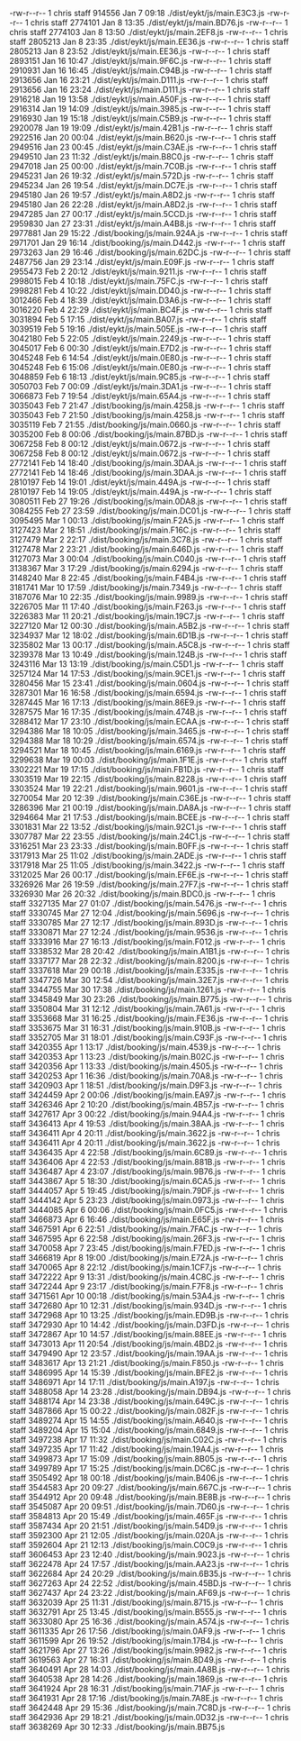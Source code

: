 -rw-r--r--  1 chris  staff  914556 Jan  7 09:18 ./dist/eykt/js/main.E3C3.js
-rw-r--r--  1 chris  staff  2774101 Jan  8 13:35 ./dist/eykt/js/main.BD76.js
-rw-r--r--  1 chris  staff  2774103 Jan  8 13:50 ./dist/eykt/js/main.2EF8.js
-rw-r--r--  1 chris  staff  2805213 Jan  8 23:35 ./dist/eykt/js/main.EE36.js
-rw-r--r--  1 chris  staff  2805213 Jan  8 23:52 ./dist/eykt/js/main.EE36.js
-rw-r--r--  1 chris  staff  2893151 Jan 16 10:47 ./dist/eykt/js/main.9F6C.js
-rw-r--r--  1 chris  staff  2910931 Jan 16 16:45 ./dist/eykt/js/main.C94B.js
-rw-r--r--  1 chris  staff  2913656 Jan 16 23:21 ./dist/eykt/js/main.D111.js
-rw-r--r--  1 chris  staff  2913656 Jan 16 23:24 ./dist/eykt/js/main.D111.js
-rw-r--r--  1 chris  staff  2916218 Jan 19 13:58 ./dist/eykt/js/main.A50F.js
-rw-r--r--  1 chris  staff  2916314 Jan 19 14:09 ./dist/eykt/js/main.3985.js
-rw-r--r-- 1 chris staff 2916930 Jan 19 15:18 ./dist/eykt/js/main.C5B9.js
-rw-r--r-- 1 chris staff 2920078 Jan 19 19:09 ./dist/eykt/js/main.42B1.js
-rw-r--r-- 1 chris staff 2922516 Jan 20 00:04 ./dist/eykt/js/main.B620.js
-rw-r--r-- 1 chris staff 2949516 Jan 23 00:45 ./dist/eykt/js/main.C3AE.js
-rw-r--r-- 1 chris staff 2949510 Jan 23 11:32 ./dist/eykt/js/main.B8C0.js
-rw-r--r-- 1 chris staff 2947018 Jan 25 00:00 ./dist/eykt/js/main.7C0B.js
-rw-r--r-- 1 chris staff 2945231 Jan 26 19:32 ./dist/eykt/js/main.572D.js
-rw-r--r-- 1 chris staff 2945234 Jan 26 19:54 ./dist/eykt/js/main.DC7E.js
-rw-r--r-- 1 chris staff 2945180 Jan 26 19:57 ./dist/eykt/js/main.A8D2.js
-rw-r--r-- 1 chris staff 2945180 Jan 26 22:28 ./dist/eykt/js/main.A8D2.js
-rw-r--r-- 1 chris staff 2947285 Jan 27 00:17 ./dist/eykt/js/main.5CCD.js
-rw-r--r-- 1 chris staff 2959830 Jan 27 23:31 ./dist/eykt/js/main.A4B8.js
-rw-r--r-- 1 chris staff 2977881 Jan 29 15:22 ./dist/booking/js/main.924A.js
-rw-r--r-- 1 chris staff 2971701 Jan 29 16:14 ./dist/booking/js/main.D442.js
-rw-r--r-- 1 chris staff 2973263 Jan 29 16:46 ./dist/booking/js/main.62DC.js
-rw-r--r-- 1 chris staff 2487756 Jan 29 23:14 ./dist/eykt/js/main.E09F.js
-rw-r--r-- 1 chris staff 2955473 Feb 2 20:12 ./dist/eykt/js/main.9211.js
-rw-r--r-- 1 chris staff 2998015 Feb 4 10:18 ./dist/eykt/js/main.75FC.js
-rw-r--r-- 1 chris staff 2998281 Feb 4 10:22 ./dist/eykt/js/main.DD40.js
-rw-r--r-- 1 chris staff 3012466 Feb 4 18:39 ./dist/eykt/js/main.D3A6.js
-rw-r--r-- 1 chris staff 3016220 Feb 4 22:29 ./dist/eykt/js/main.BC4F.js
-rw-r--r-- 1 chris staff 3031894 Feb 5 17:15 ./dist/eykt/js/main.BA07.js
-rw-r--r-- 1 chris staff 3039519 Feb 5 19:16 ./dist/eykt/js/main.505E.js
-rw-r--r-- 1 chris staff 3042180 Feb 5 22:05 ./dist/eykt/js/main.2249.js
-rw-r--r-- 1 chris staff 3045017 Feb 6 00:30 ./dist/eykt/js/main.E7D2.js
-rw-r--r-- 1 chris staff 3045248 Feb 6 14:54 ./dist/eykt/js/main.0E80.js
-rw-r--r-- 1 chris staff 3045248 Feb 6 15:06 ./dist/eykt/js/main.0E80.js
-rw-r--r-- 1 chris staff 3048859 Feb 6 18:13 ./dist/eykt/js/main.9C85.js
-rw-r--r-- 1 chris staff 3050703 Feb 7 00:09 ./dist/eykt/js/main.3DA1.js
-rw-r--r-- 1 chris staff 3066873 Feb 7 19:54 ./dist/eykt/js/main.65A4.js
-rw-r--r-- 1 chris staff 3035043 Feb 7 21:47 ./dist/booking/js/main.4258.js
-rw-r--r-- 1 chris staff 3035043 Feb 7 21:50 ./dist/booking/js/main.4258.js
-rw-r--r-- 1 chris staff 3035119 Feb 7 21:55 ./dist/booking/js/main.0660.js
-rw-r--r-- 1 chris staff 3035200 Feb 8 00:06 ./dist/booking/js/main.87BD.js
-rw-r--r-- 1 chris staff 3067258 Feb 8 00:12 ./dist/eykt/js/main.0672.js
-rw-r--r-- 1 chris staff 3067258 Feb 8 00:12 ./dist/eykt/js/main.0672.js
-rw-r--r-- 1 chris staff 2772141 Feb 14 18:40 ./dist/booking/js/main.3DAA.js
-rw-r--r-- 1 chris staff 2772141 Feb 14 18:46 ./dist/booking/js/main.3DAA.js
-rw-r--r-- 1 chris staff 2810197 Feb 14 19:01 ./dist/eykt/js/main.449A.js
-rw-r--r-- 1 chris staff 2810197 Feb 14 19:05 ./dist/eykt/js/main.449A.js
-rw-r--r-- 1 chris staff 3080511 Feb 27 19:26 ./dist/booking/js/main.0DA8.js
-rw-r--r-- 1 chris staff 3084255 Feb 27 23:59 ./dist/booking/js/main.DC01.js
-rw-r--r-- 1 chris staff 3095495 Mar 1 00:13 ./dist/booking/js/main.F2A5.js
-rw-r--r-- 1 chris staff 3127423 Mar 2 18:51 ./dist/booking/js/main.F16C.js
-rw-r--r-- 1 chris staff 3127479 Mar 2 22:17 ./dist/booking/js/main.3C78.js
-rw-r--r-- 1 chris staff 3127478 Mar 2 23:21 ./dist/booking/js/main.646D.js
-rw-r--r-- 1 chris staff 3127073 Mar 3 00:04 ./dist/booking/js/main.C040.js
-rw-r--r-- 1 chris staff 3138367 Mar 3 17:29 ./dist/booking/js/main.6294.js
-rw-r--r-- 1 chris staff 3148240 Mar 8 22:45 ./dist/booking/js/main.F4B4.js
-rw-r--r-- 1 chris staff 3181741 Mar 10 17:59 ./dist/booking/js/main.7349.js
-rw-r--r-- 1 chris staff 3187076 Mar 10 22:35 ./dist/booking/js/main.9989.js
-rw-r--r-- 1 chris staff 3226705 Mar 11 17:40 ./dist/booking/js/main.F263.js
-rw-r--r-- 1 chris staff 3226383 Mar 11 20:21 ./dist/booking/js/main.19C7.js
-rw-r--r-- 1 chris staff 3227120 Mar 12 00:30 ./dist/booking/js/main.A5B2.js
-rw-r--r-- 1 chris staff 3234937 Mar 12 18:02 ./dist/booking/js/main.6D1B.js
-rw-r--r-- 1 chris staff 3235802 Mar 13 00:17 ./dist/booking/js/main.A5C8.js
-rw-r--r-- 1 chris staff 3239378 Mar 13 10:49 ./dist/booking/js/main.124B.js
-rw-r--r-- 1 chris staff 3243116 Mar 13 13:19 ./dist/booking/js/main.C5D1.js
-rw-r--r-- 1 chris staff 3257124 Mar 14 17:53 ./dist/booking/js/main.9CE1.js
-rw-r--r-- 1 chris staff 3280456 Mar 15 23:41 ./dist/booking/js/main.0604.js
-rw-r--r-- 1 chris staff 3287301 Mar 16 16:58 ./dist/booking/js/main.6594.js
-rw-r--r-- 1 chris staff 3287445 Mar 16 17:13 ./dist/booking/js/main.86E9.js
-rw-r--r-- 1 chris staff 3287575 Mar 16 17:35 ./dist/booking/js/main.474B.js
-rw-r--r-- 1 chris staff 3288412 Mar 17 23:10 ./dist/booking/js/main.ECAA.js
-rw-r--r-- 1 chris staff 3294386 Mar 18 10:05 ./dist/booking/js/main.3465.js
-rw-r--r-- 1 chris staff 3294388 Mar 18 10:29 ./dist/booking/js/main.6574.js
-rw-r--r-- 1 chris staff 3294521 Mar 18 10:45 ./dist/booking/js/main.6169.js
-rw-r--r-- 1 chris staff 3299638 Mar 19 00:03 ./dist/booking/js/main.1F1E.js
-rw-r--r-- 1 chris staff 3302221 Mar 19 17:15 ./dist/booking/js/main.FB1D.js
-rw-r--r-- 1 chris staff 3303519 Mar 19 22:15 ./dist/booking/js/main.8228.js
-rw-r--r-- 1 chris staff 3303524 Mar 19 22:21 ./dist/booking/js/main.9601.js
-rw-r--r-- 1 chris staff 3270054 Mar 20 12:39 ./dist/booking/js/main.C36E.js
-rw-r--r-- 1 chris staff 3286396 Mar 21 00:19 ./dist/booking/js/main.DA8A.js
-rw-r--r-- 1 chris staff 3294664 Mar 21 17:53 ./dist/booking/js/main.BCEE.js
-rw-r--r-- 1 chris staff 3301831 Mar 22 13:52 ./dist/booking/js/main.92C1.js
-rw-r--r-- 1 chris staff 3307787 Mar 22 23:55 ./dist/booking/js/main.24C1.js
-rw-r--r-- 1 chris staff 3316251 Mar 23 23:33 ./dist/booking/js/main.B0FF.js
-rw-r--r-- 1 chris staff 3317913 Mar 25 11:02 ./dist/booking/js/main.2ADE.js
-rw-r--r-- 1 chris staff 3317918 Mar 25 11:05 ./dist/booking/js/main.3422.js
-rw-r--r-- 1 chris staff 3312025 Mar 26 00:17 ./dist/booking/js/main.EF6E.js
-rw-r--r-- 1 chris staff 3326926 Mar 26 19:59 ./dist/booking/js/main.27F7.js
-rw-r--r-- 1 chris staff 3326930 Mar 26 20:32 ./dist/booking/js/main.BDC0.js
-rw-r--r-- 1 chris staff 3327135 Mar 27 01:07 ./dist/booking/js/main.5476.js
-rw-r--r-- 1 chris staff 3330745 Mar 27 12:04 ./dist/booking/js/main.5696.js
-rw-r--r-- 1 chris staff 3330785 Mar 27 12:17 ./dist/booking/js/main.893D.js
-rw-r--r-- 1 chris staff 3330871 Mar 27 12:24 ./dist/booking/js/main.9536.js
-rw-r--r-- 1 chris staff 3333916 Mar 27 16:13 ./dist/booking/js/main.F012.js
-rw-r--r-- 1 chris staff 3338532 Mar 28 20:42 ./dist/booking/js/main.A1B1.js
-rw-r--r-- 1 chris staff 3337177 Mar 28 22:32 ./dist/booking/js/main.8200.js
-rw-r--r-- 1 chris staff 3337618 Mar 29 00:18 ./dist/booking/js/main.E335.js
-rw-r--r-- 1 chris staff 3347726 Mar 30 12:54 ./dist/booking/js/main.32E7.js
-rw-r--r-- 1 chris staff 3344755 Mar 30 17:38 ./dist/booking/js/main.1261.js
-rw-r--r-- 1 chris staff 3345849 Mar 30 23:26 ./dist/booking/js/main.B775.js
-rw-r--r-- 1 chris staff 3350804 Mar 31 12:12 ./dist/booking/js/main.7A61.js
-rw-r--r-- 1 chris staff 3353668 Mar 31 16:25 ./dist/booking/js/main.FE36.js
-rw-r--r-- 1 chris staff 3353675 Mar 31 16:31 ./dist/booking/js/main.910B.js
-rw-r--r-- 1 chris staff 3352705 Mar 31 18:01 ./dist/booking/js/main.C93F.js
-rw-r--r-- 1 chris staff 3420355 Apr 1 13:17 ./dist/booking/js/main.4539.js
-rw-r--r-- 1 chris staff 3420353 Apr 1 13:23 ./dist/booking/js/main.B02C.js
-rw-r--r-- 1 chris staff 3420356 Apr 1 13:33 ./dist/booking/js/main.4505.js
-rw-r--r-- 1 chris staff 3420253 Apr 1 16:36 ./dist/booking/js/main.70A8.js
-rw-r--r-- 1 chris staff 3420903 Apr 1 18:51 ./dist/booking/js/main.D9F3.js
-rw-r--r-- 1 chris staff 3424459 Apr 2 00:06 ./dist/booking/js/main.EA97.js
-rw-r--r-- 1 chris staff 3426346 Apr 2 10:20 ./dist/booking/js/main.4B57.js
-rw-r--r-- 1 chris staff 3427617 Apr 3 00:22 ./dist/booking/js/main.94A4.js
-rw-r--r-- 1 chris staff 3436413 Apr 4 19:53 ./dist/booking/js/main.38AA.js
-rw-r--r-- 1 chris staff 3436411 Apr 4 20:11 ./dist/booking/js/main.3622.js
-rw-r--r-- 1 chris staff 3436411 Apr 4 20:11 ./dist/booking/js/main.3622.js
-rw-r--r-- 1 chris staff 3436435 Apr 4 22:58 ./dist/booking/js/main.6C89.js
-rw-r--r-- 1 chris staff 3436406 Apr 4 22:53 ./dist/booking/js/main.881B.js
-rw-r--r-- 1 chris staff 3436487 Apr 4 23:07 ./dist/booking/js/main.9B76.js
-rw-r--r-- 1 chris staff 3443867 Apr 5 18:30 ./dist/booking/js/main.6CA5.js
-rw-r--r-- 1 chris staff 3444057 Apr 5 19:45 ./dist/booking/js/main.79DF.js
-rw-r--r-- 1 chris staff 3444142 Apr 5 23:23 ./dist/booking/js/main.0973.js
-rw-r--r-- 1 chris staff 3444085 Apr 6 00:06 ./dist/booking/js/main.0FC5.js
-rw-r--r-- 1 chris staff 3466873 Apr 6 16:46 ./dist/booking/js/main.E65F.js
-rw-r--r-- 1 chris staff 3467591 Apr 6 22:51 ./dist/booking/js/main.7FAC.js
-rw-r--r-- 1 chris staff 3467595 Apr 6 22:58 ./dist/booking/js/main.26F3.js
-rw-r--r-- 1 chris staff 3470058 Apr 7 23:45 ./dist/booking/js/main.F7ED.js
-rw-r--r-- 1 chris staff 3466819 Apr 8 19:00 ./dist/booking/js/main.E72A.js
-rw-r--r-- 1 chris staff 3470065 Apr 8 22:12 ./dist/booking/js/main.1CF7.js
-rw-r--r-- 1 chris staff 3472222 Apr 9 13:31 ./dist/booking/js/main.4C8C.js
-rw-r--r-- 1 chris staff 3472244 Apr 9 23:17 ./dist/booking/js/main.F7F8.js
-rw-r--r-- 1 chris staff 3471561 Apr 10 00:18 ./dist/booking/js/main.53A4.js
-rw-r--r-- 1 chris staff 3472680 Apr 10 12:31 ./dist/booking/js/main.934D.js
-rw-r--r-- 1 chris staff 3472968 Apr 10 13:25 ./dist/booking/js/main.ED9B.js
-rw-r--r-- 1 chris staff 3472930 Apr 10 14:42 ./dist/booking/js/main.D3FD.js
-rw-r--r-- 1 chris staff 3472867 Apr 10 14:57 ./dist/booking/js/main.88EE.js
-rw-r--r-- 1 chris staff 3473013 Apr 11 20:54 ./dist/booking/js/main.4BD2.js
-rw-r--r-- 1 chris staff 3479490 Apr 12 23:57 ./dist/booking/js/main.19AA.js
-rw-r--r-- 1 chris staff 3483617 Apr 13 21:21 ./dist/booking/js/main.F850.js
-rw-r--r-- 1 chris staff 3486995 Apr 14 15:39 ./dist/booking/js/main.BFE2.js
-rw-r--r-- 1 chris staff 3486971 Apr 14 17:11 ./dist/booking/js/main.A197.js
-rw-r--r-- 1 chris staff 3488058 Apr 14 23:28 ./dist/booking/js/main.DB94.js
-rw-r--r-- 1 chris staff 3488174 Apr 14 23:38 ./dist/booking/js/main.649C.js
-rw-r--r-- 1 chris staff 3487866 Apr 15 00:22 ./dist/booking/js/main.082F.js
-rw-r--r-- 1 chris staff 3489274 Apr 15 14:55 ./dist/booking/js/main.A640.js
-rw-r--r-- 1 chris staff 3489204 Apr 15 15:04 ./dist/booking/js/main.6849.js
-rw-r--r-- 1 chris staff 3497238 Apr 17 11:32 ./dist/booking/js/main.C02C.js
-rw-r--r-- 1 chris staff 3497235 Apr 17 11:42 ./dist/booking/js/main.19A4.js
-rw-r--r-- 1 chris staff 3499873 Apr 17 15:09 ./dist/booking/js/main.8B05.js
-rw-r--r-- 1 chris staff 3499789 Apr 17 15:25 ./dist/booking/js/main.DC6C.js
-rw-r--r-- 1 chris staff 3505492 Apr 18 00:18 ./dist/booking/js/main.B406.js
-rw-r--r-- 1 chris staff 3544583 Apr 20 09:27 ./dist/booking/js/main.667C.js
-rw-r--r-- 1 chris staff 3544912 Apr 20 09:48 ./dist/booking/js/main.BE8B.js
-rw-r--r-- 1 chris staff 3545087 Apr 20 09:51 ./dist/booking/js/main.7D60.js
-rw-r--r-- 1 chris staff 3584813 Apr 20 15:49 ./dist/booking/js/main.465F.js
-rw-r--r-- 1 chris staff 3587434 Apr 20 21:51 ./dist/booking/js/main.54D9.js
-rw-r--r-- 1 chris staff 3592300 Apr 21 12:05 ./dist/booking/js/main.020A.js
-rw-r--r-- 1 chris staff 3592604 Apr 21 12:13 ./dist/booking/js/main.C0C9.js
-rw-r--r-- 1 chris staff 3606453 Apr 23 12:40 ./dist/booking/js/main.9023.js
-rw-r--r-- 1 chris staff 3622478 Apr 24 17:57 ./dist/booking/js/main.AA23.js
-rw-r--r-- 1 chris staff 3622684 Apr 24 20:29 ./dist/booking/js/main.6B35.js
-rw-r--r-- 1 chris staff 3627263 Apr 24 22:52 ./dist/booking/js/main.45BD.js
-rw-r--r-- 1 chris staff 3627437 Apr 24 23:22 ./dist/booking/js/main.AF69.js
-rw-r--r-- 1 chris staff 3632039 Apr 25 11:31 ./dist/booking/js/main.8715.js
-rw-r--r-- 1 chris staff 3632791 Apr 25 13:45 ./dist/booking/js/main.B555.js
-rw-r--r-- 1 chris staff 3633080 Apr 25 16:36 ./dist/booking/js/main.A574.js
-rw-r--r-- 1 chris staff 3611335 Apr 26 17:56 ./dist/booking/js/main.0AF9.js
-rw-r--r-- 1 chris staff 3611599 Apr 26 19:52 ./dist/booking/js/main.17B4.js
-rw-r--r-- 1 chris staff 3621796 Apr 27 13:26 ./dist/booking/js/main.9982.js
-rw-r--r-- 1 chris staff 3619563 Apr 27 16:31 ./dist/booking/js/main.8D49.js
-rw-r--r-- 1 chris staff 3640491 Apr 28 14:03 ./dist/booking/js/main.4A8B.js
-rw-r--r-- 1 chris staff 3640538 Apr 28 14:26 ./dist/booking/js/main.1869.js
-rw-r--r-- 1 chris staff 3641924 Apr 28 16:31 ./dist/booking/js/main.71AF.js
-rw-r--r-- 1 chris staff 3641931 Apr 28 17:16 ./dist/booking/js/main.7A8E.js
-rw-r--r-- 1 chris staff 3642448 Apr 29 15:36 ./dist/booking/js/main.7C8D.js
-rw-r--r-- 1 chris staff 3642936 Apr 29 18:21 ./dist/booking/js/main.0D32.js
-rw-r--r-- 1 chris staff 3638269 Apr 30 12:33 ./dist/booking/js/main.BB75.js
